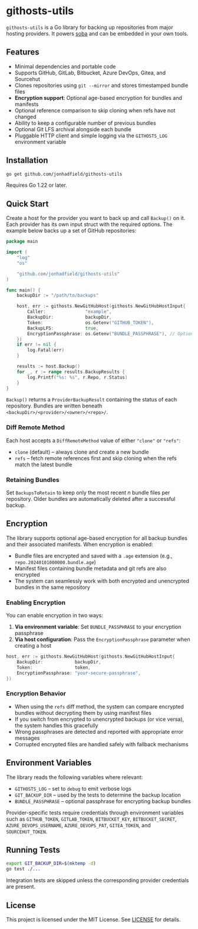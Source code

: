 # githosts-utils

`githosts-utils` is a Go library for backing up repositories from major hosting providers. It powers [soba](https://github.com/jonhadfield/soba) and can be embedded in your own tools.

## Features

- Minimal dependencies and portable code
- Supports GitHub, GitLab, Bitbucket, Azure DevOps, Gitea, and Sourcehut
- Clones repositories using `git --mirror` and stores timestamped bundle files
- **Encryption support**: Optional age-based encryption for bundles and manifests
- Optional reference comparison to skip cloning when refs have not changed
- Ability to keep a configurable number of previous bundles
- Optional Git LFS archival alongside each bundle
- Pluggable HTTP client and simple logging via the `GITHOSTS_LOG` environment variable

## Installation

```bash
go get github.com/jonhadfield/githosts-utils
```

Requires Go 1.22 or later.

## Quick Start

Create a host for the provider you want to back up and call `Backup()` on it. Each provider has its own input struct with the required options. The example below backs up a set of GitHub repositories:

```go
package main

import (
    "log"
    "os"

    "github.com/jonhadfield/githosts-utils"
)

func main() {
    backupDir := "/path/to/backups"

    host, err := githosts.NewGitHubHost(githosts.NewGitHubHostInput{
        Caller:               "example",
        BackupDir:            backupDir,
        Token:                os.Getenv("GITHUB_TOKEN"),
        BackupLFS:            true,
        EncryptionPassphrase: os.Getenv("BUNDLE_PASSPHRASE"), // Optional encryption
    })
    if err != nil {
        log.Fatal(err)
    }

    results := host.Backup()
    for _, r := range results.BackupResults {
        log.Printf("%s: %s", r.Repo, r.Status)
    }
}
```

`Backup()` returns a `ProviderBackupResult` containing the status of each repository. Bundles are written beneath `<backupDir>/<provider>/<owner>/<repo>/`.

### Diff Remote Method

Each host accepts a `DiffRemoteMethod` value of either `"clone"` or `"refs"`:

- `clone` (default) – always clone and create a new bundle
- `refs` – fetch remote references first and skip cloning when the refs match the latest bundle

### Retaining Bundles

Set `BackupsToRetain` to keep only the most recent _n_ bundle files per repository. Older bundles are automatically deleted after a successful backup.

## Encryption

The library supports optional age-based encryption for all backup bundles and their associated manifests. When encryption is enabled:

- Bundle files are encrypted and saved with a `.age` extension (e.g., `repo.20240101000000.bundle.age`)
- Manifest files containing bundle metadata and git refs are also encrypted
- The system can seamlessly work with both encrypted and unencrypted bundles in the same repository

### Enabling Encryption

You can enable encryption in two ways:

1. **Via environment variable**: Set `BUNDLE_PASSPHRASE` to your encryption passphrase
2. **Via host configuration**: Pass the `EncryptionPassphrase` parameter when creating a host

```go
host, err := githosts.NewGitHubHost(githosts.NewGitHubHostInput{
    BackupDir:            backupDir,
    Token:                token,
    EncryptionPassphrase: "your-secure-passphrase",
})
```

### Encryption Behavior

- When using the `refs` diff method, the system can compare encrypted bundles without decrypting them by using manifest files
- If you switch from encrypted to unencrypted backups (or vice versa), the system handles this gracefully
- Wrong passphrases are detected and reported with appropriate error messages
- Corrupted encrypted files are handled safely with fallback mechanisms

## Environment Variables

The library reads the following variables where relevant:

- `GITHOSTS_LOG` – set to `debug` to emit verbose logs
- `GIT_BACKUP_DIR` – used by the tests to determine the backup location
- `BUNDLE_PASSPHRASE` – optional passphrase for encrypting backup bundles

Provider-specific tests require credentials through environment variables such as `GITHUB_TOKEN`, `GITLAB_TOKEN`, `BITBUCKET_KEY`, `BITBUCKET_SECRET`, `AZURE_DEVOPS_USERNAME`, `AZURE_DEVOPS_PAT`, `GITEA_TOKEN`, and `SOURCEHUT_TOKEN`.

## Running Tests

```bash
export GIT_BACKUP_DIR=$(mktemp -d)
go test ./...
```

Integration tests are skipped unless the corresponding provider credentials are present.

## License

This project is licensed under the MIT License. See [LICENSE](LICENSE) for details.
